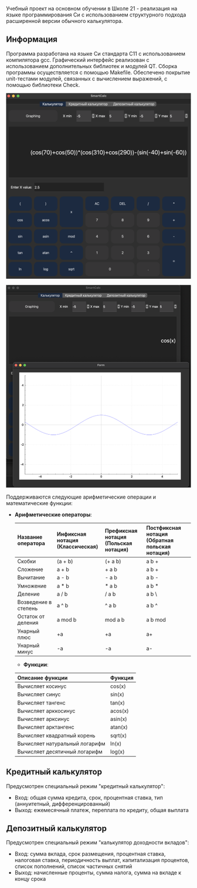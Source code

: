 Учебный проект на основном обучении в Школе 21 - реализация на языке программирования Си с использованием структурного подхода расширенной версии обычного калькулятора.

## Информация
Программа разработана на языке Си стандарта C11 с использованием компилятора gcc. Графический интерфейс реализован с использованием дополнительных библиотек и модулей QT.
Сборка программы осуществляется с помощью Makefile.
Обеспечено покрытие unit-тестами модулей, связанных с вычислением выражений, с помощью библиотеки Check.

![SmartCalc](images/smartcalc.png)

![SmartCalcGraph](images/smartcalc_graph.png)

Поддерживаются следующие арифметические операции и математические функции:
   - **Арифметические операторы**:

        | Название оператора | Инфиксная нотация <br /> (Классическая) | Префиксная нотация <br /> (Польская нотация) |  Постфиксная нотация <br /> (Обратная польская нотация) |
        | ------ | ------ | ------ | ------ |
        | Скобки | (a + b) | (+ a b) | a b + |
        | Сложение | a + b | + a b | a b + |
        | Вычитание | a - b | - a b | a b - |
        | Умножение | a * b | * a b | a b * |
        | Деление | a / b | / a b | a b \ |
        | Возведение в степень | a ^ b | ^ a b | a b ^ |
        | Остаток от деления | a mod b | mod a b | a b mod |
        | Унарный плюс | +a | +a | a+ |
        | Унарный минус | -a | -a | a- |

        - **Функции**:

        | Описание функции | Функция |
        | ---------------- | ------- |
        | Вычисляет косинус | cos(x) |
        | Вычисляет синус | sin(x) |
        | Вычисляет тангенс | tan(x) |
        | Вычисляет арккосинус | acos(x) |
        | Вычисляет арксинус | asin(x) |
        | Вычисляет арктангенс | atan(x) |
        | Вычисляет квадратный корень | sqrt(x) |
        | Вычисляет натуральный логарифм | ln(x) |
        | Вычисляет десятичный логарифм | log(x) |

## Кредитный калькулятор

Предусмотрен специальный режим "кредитный калькулятор":
- Вход: общая сумма кредита, срок, процентная ставка, тип (аннуитетный, дифференцированный)
- Выход: ежемесячный платеж, переплата по кредиту, общая выплата

## Депозитный калькулятор

Предусмотрен специальный режим "калькулятор доходности вкладов":
- Вход: сумма вклада, срок размещения, процентная ставка, налоговая ставка, периодичность выплат, капитализация процентов, список пополнений, список частичных снятий
- Выход: начисленные проценты, сумма налога, сумма на вкладе к концу срока
